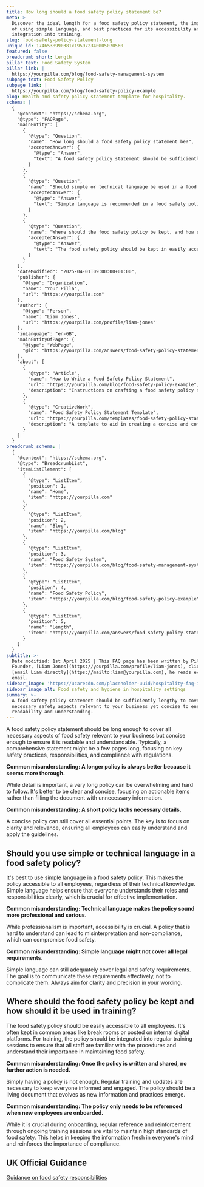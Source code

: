 ```yaml
---
title: How long should a food safety policy statement be?
meta: >
  Discover the ideal length for a food safety policy statement, the importance
  of using simple language, and best practices for its accessibility and
  integration into training.
slug: food-safety-policy-statement-long
unique id: 1746538990381x195972340005070560
featured: false
breadcrumb short: Length
pillar text: Food Safety System
pillar link: |
  https://yourpilla.com/blog/food-safety-management-system
subpage text: Food Safety Policy
subpage link: |
  https://yourpilla.com/blog/food-safety-policy-example
blog: Health and safety policy statement template for hospitality.
schema: |
  {
    "@context": "https://schema.org",
    "@type": "FAQPage",
    "mainEntity": [
      {
        "@type": "Question",
        "name": "How long should a food safety policy statement be?",
        "acceptedAnswer": {
          "@type": "Answer",
          "text": "A food safety policy statement should be sufficiently lengthy to cover all necessary safety aspects relevant to your business yet concise to ensure readability and understanding. Usually, an effective statement spans a few pages, emphasising critical safety practices, responsibilities, and regulatory compliance. Detail is key but should be balanced with clarity and conciseness."
        }
      },
      {
        "@type": "Question",
        "name": "Should simple or technical language be used in a food safety policy?",
        "acceptedAnswer": {
          "@type": "Answer",
          "text": "Simple language is recommended in a food safety policy to make it accessible to all employees. This approach helps ensure clarity and comprehension, which are vital for effective policy implementation and adherence."
        }
      },
      {
        "@type": "Question",
        "name": "Where should the food safety policy be kept, and how should it be used in training?",
        "acceptedAnswer": {
          "@type": "Answer",
          "text": "The food safety policy should be kept in easily accessible areas, such as break rooms or on internal digital platforms. It should be regularly integrated into training sessions to ensure staff familiarity with the procedures and their roles in maintaining safety. Continuous reference and updating are crucial for keeping the policy effective and relevant."
        }
      }
    ],
    "dateModified": "2025-04-01T09:00:00+01:00",
    "publisher": {
      "@type": "Organization",
      "name": "Your Pilla",
      "url": "https://yourpilla.com"
    },
    "author": {
      "@type": "Person",
      "name": "Liam Jones",
      "url": "https://yourpilla.com/profile/liam-jones"
    },
    "inLanguage": "en-GB",
    "mainEntityOfPage": {
      "@type": "WebPage",
      "@id": "https://yourpilla.com/answers/food-safety-policy-statement-long"
    },
    "about": [
      {
        "@type": "Article",
        "name": "How to Write a Food Safety Policy Statement",
        "url": "https://yourpilla.com/blog/food-safety-policy-example",
        "description": "Instructions on crafting a food safety policy statement that meets legal and operational requirements while being easy to understand and implement."
      },
      {
        "@type": "CreativeWork",
        "name": "Food Safety Policy Statement Template",
        "url": "https://yourpilla.com/templates/food-safety-policy-statement",
        "description": "A template to aid in creating a concise and comprehensive food safety policy statement, customizable to meet specific business needs."
      }
    ]
  }
breadcrumb_schema: |
  {
    "@context": "https://schema.org",
    "@type": "BreadcrumbList",
    "itemListElement": [
      {
        "@type": "ListItem",
        "position": 1,
        "name": "Home",
        "item": "https://yourpilla.com"
      },
      {
        "@type": "ListItem",
        "position": 2,
        "name": "Blog",
        "item": "https://yourpilla.com/blog"
      },
      {
        "@type": "ListItem",
        "position": 3,
        "name": "Food Safety System",
        "item": "https://yourpilla.com/blog/food-safety-management-system"
      },
      {
        "@type": "ListItem",
        "position": 4,
        "name": "Food Safety Policy",
        "item": "https://yourpilla.com/blog/food-safety-policy-example"
      },
      {
        "@type": "ListItem",
        "position": 5,
        "name": "Length",
        "item": "https://yourpilla.com/answers/food-safety-policy-statement-long"
      }
    ]
  }
subtitle: >-
  Date modified: 1st April 2025 | This FAQ page has been written by Pilla
  Founder, [Liam Jones](https://yourpilla.com/profile/liam-jones), click to
  [email Liam directly](https://mailto:liam@yourpilla.com), he reads every
  email.
sidebar_image: 'https://ucarecdn.com/placeholder-uuid/hospitality-faq-image.jpg'
sidebar_image_alt: Food safety and hygiene in hospitality settings
summary: >-
  A food safety policy statement should be sufficiently lengthy to cover all
  necessary safety aspects relevant to your business yet concise to ensure
  readability and understanding.
---
```

A food safety policy statement should be long enough to cover all necessary aspects of food safety relevant to your business but concise enough to ensure it is readable and understandable. Typically, a comprehensive statement might be a few pages long, focusing on key safety practices, responsibilities, and compliance with regulations.

**Common misunderstanding: A longer policy is always better because it seems more thorough.**

While detail is important, a very long policy can be overwhelming and hard to follow. It's better to be clear and concise, focusing on actionable items rather than filling the document with unnecessary information.

**Common misunderstanding: A short policy lacks necessary details.**

A concise policy can still cover all essential points. The key is to focus on clarity and relevance, ensuring all employees can easily understand and apply the guidelines.

## Should you use simple or technical language in a food safety policy?

It's best to use simple language in a food safety policy. This makes the policy accessible to all employees, regardless of their technical knowledge. Simple language helps ensure that everyone understands their roles and responsibilities clearly, which is crucial for effective implementation.

**Common misunderstanding: Technical language makes the policy sound more professional and serious.**

While professionalism is important, accessibility is crucial. A policy that is hard to understand can lead to misinterpretation and non-compliance, which can compromise food safety.

**Common misunderstanding: Simple language might not cover all legal requirements.**

Simple language can still adequately cover legal and safety requirements. The goal is to communicate these requirements effectively, not to complicate them. Always aim for clarity and precision in your wording.

## Where should the food safety policy be kept and how should it be used in training?

The food safety policy should be easily accessible to all employees. It's often kept in common areas like break rooms or posted on internal digital platforms. For training, the policy should be integrated into regular training sessions to ensure that all staff are familiar with the procedures and understand their importance in maintaining food safety.

**Common misunderstanding: Once the policy is written and shared, no further action is needed.**

Simply having a policy is not enough. Regular training and updates are necessary to keep everyone informed and engaged. The policy should be a living document that evolves as new information and practices emerge.

**Common misunderstanding: The policy only needs to be referenced when new employees are onboarded.**

While it is crucial during onboarding, regular reference and reinforcement through ongoing training sessions are vital to maintain high standards of food safety. This helps in keeping the information fresh in everyone's mind and reinforces the importance of compliance.

## UK Official Guidance

[Guidance on food safety responsibilities](https://www.gov.uk/food-safety-your-responsibilities)

